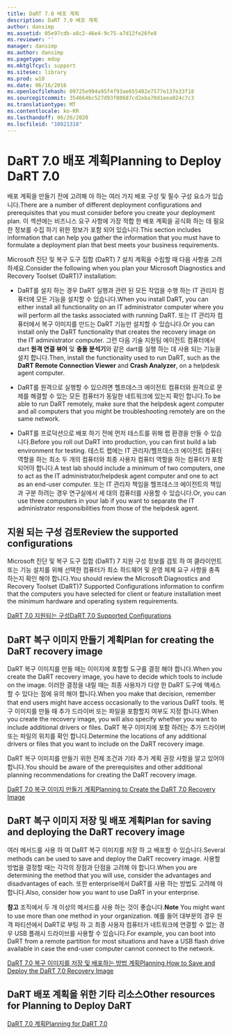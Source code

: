 ```yaml
---
title: DaRT 7.0 배포 계획
description: DaRT 7.0 배포 계획
author: dansimp
ms.assetid: 05e97cdb-a8c2-46e4-9c75-a7d12fe26fe8
ms.reviewer: ''
manager: dansimp
ms.author: dansimp
ms.pagetype: mdop
ms.mktglfcycl: support
ms.sitesec: library
ms.prod: w10
ms.date: 06/16/2016
ms.openlocfilehash: 09725e994a95f4f93ae655402e7577e137e33f18
ms.sourcegitcommit: 354664bc527d93f80687cd2eba70d1eea024c7c3
ms.translationtype: MT
ms.contentlocale: ko-KR
ms.lasthandoff: 06/26/2020
ms.locfileid: "10821318"
---
```

# <span data-ttu-id="aff36-103">DaRT 7.0 배포 계획</span><span class="sxs-lookup"><span data-stu-id="aff36-103">Planning to Deploy DaRT 7.0</span></span>


<span data-ttu-id="aff36-104">배포 계획을 만들기 전에 고려해 야 하는 여러 가지 배포 구성 및 필수 구성 요소가 있습니다.</span><span class="sxs-lookup"><span data-stu-id="aff36-104">There are a number of different deployment configurations and prerequisites that you must consider before you create your deployment plan.</span></span> <span data-ttu-id="aff36-105">이 섹션에는 비즈니스 요구 사항에 가장 적합 한 배포 계획을 공식화 하는 데 필요한 정보를 수집 하기 위한 정보가 포함 되어 있습니다.</span><span class="sxs-lookup"><span data-stu-id="aff36-105">This section includes information that can help you gather the information that you must have to formulate a deployment plan that best meets your business requirements.</span></span>

<span data-ttu-id="aff36-106">Microsoft 진단 및 복구 도구 집합 (DaRT) 7 설치 계획을 수립할 때 다음 사항을 고려 하세요.</span><span class="sxs-lookup"><span data-stu-id="aff36-106">Consider the following when you plan your Microsoft Diagnostics and Recovery Toolset (DaRT)7 installation:</span></span>

-   <span data-ttu-id="aff36-107">DaRT를 설치 하는 경우 DaRT 실행과 관련 된 모든 작업을 수행 하는 IT 관리자 컴퓨터에 모든 기능을 설치할 수 있습니다.</span><span class="sxs-lookup"><span data-stu-id="aff36-107">When you install DaRT, you can either install all functionality on an IT administrator computer where you will perform all the tasks associated with running DaRT.</span></span> <span data-ttu-id="aff36-108">또는 IT 관리자 컴퓨터에서 복구 이미지를 만드는 DaRT 기능만 설치할 수 있습니다.</span><span class="sxs-lookup"><span data-stu-id="aff36-108">Or you can install only the DaRT functionality that creates the recovery image on the IT administrator computer.</span></span> <span data-ttu-id="aff36-109">그런 다음 기술 지원팀 에이전트 컴퓨터에서 dart **원격 연결 뷰어** 및 **충돌 분석기**와 같은 dart를 실행 하는 데 사용 되는 기능을 설치 합니다.</span><span class="sxs-lookup"><span data-stu-id="aff36-109">Then, install the functionality used to run DaRT, such as the **DaRT Remote Connection Viewer** and **Crash Analyzer**, on a helpdesk agent computer.</span></span>

-   <span data-ttu-id="aff36-110">DaRT를 원격으로 실행할 수 있으려면 헬프데스크 에이전트 컴퓨터와 원격으로 문제를 해결할 수 있는 모든 컴퓨터가 동일한 네트워크에 있는지 확인 합니다.</span><span class="sxs-lookup"><span data-stu-id="aff36-110">To be able to run DaRT remotely, make sure that the helpdesk agent computer and all computers that you might be troubleshooting remotely are on the same network.</span></span>

-   <span data-ttu-id="aff36-111">DaRT를 프로덕션으로 배포 하기 전에 먼저 테스트를 위해 랩 환경을 만들 수 있습니다.</span><span class="sxs-lookup"><span data-stu-id="aff36-111">Before you roll out DaRT into production, you can first build a lab environment for testing.</span></span> <span data-ttu-id="aff36-112">테스트 랩에는 IT 관리자/헬프데스크 에이전트 컴퓨터 역할을 하는 최소 두 개의 컴퓨터와 최종 사용자 컴퓨터 역할을 하는 컴퓨터가 포함 되어야 합니다.</span><span class="sxs-lookup"><span data-stu-id="aff36-112">A test lab should include a minimum of two computers, one to act as the IT administrator/helpdesk agent computer and one to act as an end-user computer.</span></span> <span data-ttu-id="aff36-113">또는 IT 관리자 책임을 헬프데스크 에이전트의 책임과 구분 하려는 경우 연구실에서 세 대의 컴퓨터를 사용할 수 있습니다.</span><span class="sxs-lookup"><span data-stu-id="aff36-113">Or, you can use three computers in your lab if you want to separate the IT administrator responsibilities from those of the helpdesk agent.</span></span>

## <span data-ttu-id="aff36-114">지원 되는 구성 검토</span><span class="sxs-lookup"><span data-stu-id="aff36-114">Review the supported configurations</span></span>


<span data-ttu-id="aff36-115">Microsoft 진단 및 복구 도구 집합 (DaRT) 7 지원 구성 정보를 검토 하 여 클라이언트 또는 기능 설치를 위해 선택한 컴퓨터가 최소 하드웨어 및 운영 체제 요구 사항을 충족 하는지 확인 해야 합니다.</span><span class="sxs-lookup"><span data-stu-id="aff36-115">You should review the Microsoft Diagnostics and Recovery Toolset (DaRT)7 Supported Configurations information to confirm that the computers you have selected for client or feature installation meet the minimum hardware and operating system requirements.</span></span>

[<span data-ttu-id="aff36-116">DaRT 7.0 지원되는 구성</span><span class="sxs-lookup"><span data-stu-id="aff36-116">DaRT 7.0 Supported Configurations</span></span>](dart-70-supported-configurations-dart-7.md)

## <span data-ttu-id="aff36-117">DaRT 복구 이미지 만들기 계획</span><span class="sxs-lookup"><span data-stu-id="aff36-117">Plan for creating the DaRT recovery image</span></span>


<span data-ttu-id="aff36-118">DaRT 복구 이미지를 만들 때는 이미지에 포함할 도구를 결정 해야 합니다.</span><span class="sxs-lookup"><span data-stu-id="aff36-118">When you create the DaRT recovery image, you have to decide which tools to include on the image.</span></span> <span data-ttu-id="aff36-119">이러한 결정을 내릴 때는 최종 사용자가 다양 한 DaRT 도구에 액세스할 수 있다는 점에 유의 해야 합니다.</span><span class="sxs-lookup"><span data-stu-id="aff36-119">When you make that decision, remember that end users might have access occasionally to the various DaRT tools.</span></span> <span data-ttu-id="aff36-120">복구 이미지를 만들 때 추가 드라이버 또는 파일을 포함할지 여부도 지정 합니다.</span><span class="sxs-lookup"><span data-stu-id="aff36-120">When you create the recovery image, you will also specify whether you want to include additional drivers or files.</span></span> <span data-ttu-id="aff36-121">DaRT 복구 이미지에 포함 하려는 추가 드라이버 또는 파일의 위치를 확인 합니다.</span><span class="sxs-lookup"><span data-stu-id="aff36-121">Determine the locations of any additional drivers or files that you want to include on the DaRT recovery image.</span></span>

<span data-ttu-id="aff36-122">DaRT 복구 이미지를 만들기 위한 전제 조건과 기타 추가 계획 권장 사항을 알고 있어야 합니다.</span><span class="sxs-lookup"><span data-stu-id="aff36-122">You should be aware of the prerequisites and other additional planning recommendations for creating the DaRT recovery image.</span></span>

[<span data-ttu-id="aff36-123">DaRT 7.0 복구 이미지 만들기 계획</span><span class="sxs-lookup"><span data-stu-id="aff36-123">Planning to Create the DaRT 7.0 Recovery Image</span></span>](planning-to-create-the-dart-70-recovery-image.md)

## <span data-ttu-id="aff36-124">DaRT 복구 이미지 저장 및 배포 계획</span><span class="sxs-lookup"><span data-stu-id="aff36-124">Plan for saving and deploying the DaRT recovery image</span></span>


<span data-ttu-id="aff36-125">여러 메서드를 사용 하 여 DaRT 복구 이미지를 저장 하 고 배포할 수 있습니다.</span><span class="sxs-lookup"><span data-stu-id="aff36-125">Several methods can be used to save and deploy the DaRT recovery image.</span></span> <span data-ttu-id="aff36-126">사용할 방법을 결정할 때는 각각의 장점과 단점을 고려해 야 합니다.</span><span class="sxs-lookup"><span data-stu-id="aff36-126">When you are determining the method that you will use, consider the advantages and disadvantages of each.</span></span> <span data-ttu-id="aff36-127">또한 enterprise에서 DaRT를 사용 하는 방법도 고려해 야 합니다.</span><span class="sxs-lookup"><span data-stu-id="aff36-127">Also, consider how you want to use DaRT in your enterprise.</span></span>

<span data-ttu-id="aff36-128">**참고**  조직에서 두 개 이상의 메서드를 사용 하는 것이 좋습니다.</span><span class="sxs-lookup"><span data-stu-id="aff36-128">**Note** You might want to use more than one method in your organization.</span></span> <span data-ttu-id="aff36-129">예를 들어 대부분의 경우 원격 파티션에서 DaRT로 부팅 하 고 최종 사용자 컴퓨터가 네트워크에 연결할 수 없는 경우 USB 플래시 드라이브를 사용할 수 있습니다.</span><span class="sxs-lookup"><span data-stu-id="aff36-129">For example, you can boot into DaRT from a remote partition for most situations and have a USB flash drive available in case the end-user computer cannot connect to the network.</span></span>

 

[<span data-ttu-id="aff36-130">DaRT 7.0 복구 이미지를 저장 및 배포하는 방법 계획</span><span class="sxs-lookup"><span data-stu-id="aff36-130">Planning How to Save and Deploy the DaRT 7.0 Recovery Image</span></span>](planning-how-to-save-and-deploy-the-dart-70-recovery-image.md)

## <span data-ttu-id="aff36-131">DaRT 배포 계획을 위한 기타 리소스</span><span class="sxs-lookup"><span data-stu-id="aff36-131">Other resources for Planning to Deploy DaRT</span></span>


[<span data-ttu-id="aff36-132">DaRT 7.0 계획</span><span class="sxs-lookup"><span data-stu-id="aff36-132">Planning for DaRT 7.0</span></span>](planning-for-dart-70-new-ia.md)

 

 





